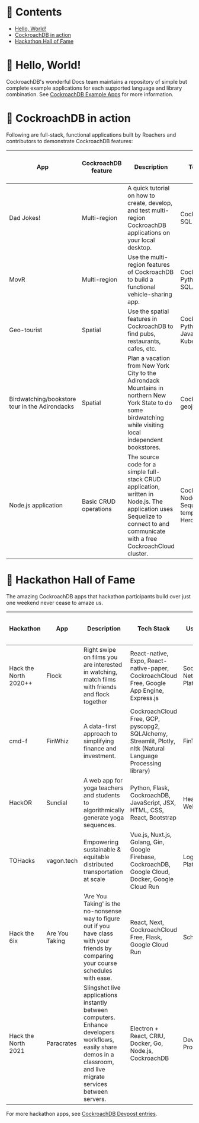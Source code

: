 # 📖 Contents

- [Hello, World!](#-hello-world)
- [CockroachDB in action](#-cockroachdb-in-action)
- [Hackathon Hall of Fame](#-hackathon-hall-of-fame)


# 👋 Hello, World!

CockroachDB's wonderful Docs team maintains a repository of simple but complete example applications for each supported language and library combination. See [CockroachDB Example Apps](https://www.cockroachlabs.com/docs/stable/example-apps.html) for more information.

# 🚀 CockroachDB in action

Following are full-stack, functional applications built by Roachers and contributors to demonstrate CockroachDB features:

App | CockroachDB feature | Description | Tech Stack | GitHub Repo / Blog Post |  
----|---------------------|-------------|------------|-------------------------|
Dad Jokes! | Multi-region | A quick tutorial on how to create, develop, and test multi-region CockroachDB applications on your local desktop. | CockroachDB, SQL | [GitHub repo](https://github.com/chriscasano/multi-region-dad-jokes) 
MovR | Multi-region | Use the multi-region features of CockroachDB to build a functional vehicle-sharing app. | CockroachDB, Python, Flask, SQLAlchemy | [GitHub repo](https://github.com/cockroachdb/movr)
Geo-tourist | Spatial | Use the spatial features in CockroachDB to find pubs, restaurants, cafes, etc. | CockroachDB, Python Flask, Javascript, Kubernetes | [GitHub repo](https://github.com/cockroachlabs-field/crdb-geo-tourist)
Birdwatching/bookstore tour in the Adirondacks | Spatial | Plan a vacation from New York City to the Adirondack Mountains in northern New York State to do some birdwatching while visiting local independent bookstores. | CockroachDB, geojson.io | [Docs](https://www.cockroachlabs.com/docs/v20.2/spatial-tutorial.html)
Node.js application | Basic CRUD operations | The source code for a simple full-stack CRUD application, written in Node.js. The application uses Sequelize to connect to and communicate with a free CockroachCloud cluster. | CockroachCloud, Node.js, Sequelize Pug templates, Heroku | [GitHub repo](https://github.com/cockroachdb/fullstack-node-cockroachdb-app) [Blog](https://www.cockroachlabs.com/blog/full-stack-node-app/) 

# 🥇 Hackathon Hall of Fame

The amazing CockroachDB apps that hackathon participants build over just one weekend never cease to amaze us.

Hackathon | App | Description | Tech Stack | Use Case | GitHub Repo / DevPost Link
----------|-----|-------------|------------|----------|----------------------------
Hack the North 2020++ | Flock | Right swipe on films you are interested in watching, match films with friends and flock together | React-native, Expo, React-native-paper, CockroachCloud Free, Google App Engine, Express.js | Social Networking Platform | [GitHub Repo](https://github.com/SPriyaJain/movie-night-htn) [DevPost](https://devpost.com/software/flock-figure-out-what-film-to-watch-with-friends)
cmd-f | FinWhiz | A data-first approach to simplifying finance and investment. | CockroachCloud Free, GCP, pyscopg2, SQLAlchemy, Streamlit, Plotly, nltk (Natural Language Processing library) | FinTech | [GitHub Repo](https://github.com/liuhh02/FinWhiz) [DevPost](https://devpost.com/software/finwhiz-5908hk)
HackOR | Sundial | A web app for yoga teachers and students to algorithmically generate yoga sequences. | Python, Flask, CockroachDB, JavaScript, JSX, HTML, CSS, React, Bootstrap | Health and Wellness | [GitHub Repo](https://github.com/yvonneyeh/HackOR-Lovelace-Ladies) [DevPost](https://devpost.com/software/sundial-mcfi7l)
TOHacks | vagon.tech | Empowering sustainable & equitable distributed transportation at scale | Vue.js, Nuxt.js, Golang, Gin, Google Firebase, CockroachDB, Google Cloud, Docker, Google Cloud Run | Logistics Platform | [GitHub Repo](https://github.com/TOHacks-Team-Alpha) [DevPost](https://devpost.com/software/vagon-tech)
Hack the 6ix | Are You Taking |  'Are You Taking' is the no-nonsense way to figure out if you have class with your friends by comparing your course schedules with ease. | React, Next, CockroachCloud Free, Flask, Google Cloud Run | Scheduling | [GitHub Repo](https://github.com/michaelfromyeg/are-you-taking) [DevPost](https://devpost.com/software/are-you-taking-ayt)
Hack the North 2021 | Paracrates | Slingshot live applications instantly between computers. Enhance developers workflows, easily share demos in a classroom, and live migrate services between servers. | Electron + React, CRIU, Docker, Go, Node.js, CockroachDB | Developer Productivity | [GitHub Repo](https://github.com/espisesh-hacks/northhacking2021) [DevPost](https://devpost.com/software/paracrates)

For more hackathon apps, see [CockroachDB Devpost entries](https://devpost.com/software/search?query=cockroachdb+is%3Awinner).
